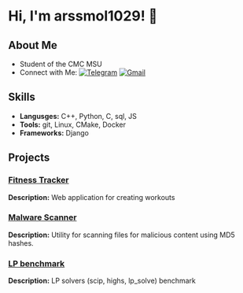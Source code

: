 
# Hi, I'm arssmol1029! 👋


## About Me
+ Student of the CMC MSU
+ Connect with Me:
[![Telegram](https://img.shields.io/badge/Telegram-kepolb-0088cc?style=flat&logo=telegram)](https://t.me/kepolb)
[![Gmail](https://img.shields.io/badge/Gmail-arssmol1029@gmail.com-red?style=flat&logo=gmail&logoColor=white)](mailto:arssmol1029@gmail.com)


## Skills
+ **Langusges:** C++, Python, C, sql, JS
+ **Tools:** git, Linux, CMake, Docker 
+ **Frameworks:** Django


## Projects

### [Fitness Tracker](https://github.com/arssmol1029/fitness_tracker)
**Description:** Web application for creating workouts 

### [Malware Scanner](https://github.com/arssmol1029/malware_scanner)
**Description:** Utility for scanning files for malicious content using MD5 hashes.

### [LP benchmark](https://github.com/arssmol1029/lp_check)
**Description:** LP solvers (scip, highs, lp_solve) benchmark 